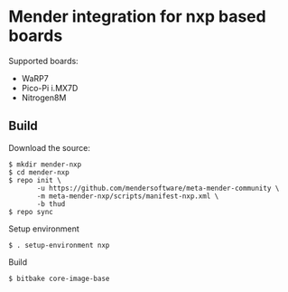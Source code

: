 # Mender integration for nxp based boards

Supported boards:

 - WaRP7
 - Pico-Pi i.MX7D
 - Nitrogen8M

## Build

Download the source:

    $ mkdir mender-nxp
    $ cd mender-nxp
    $ repo init \
           -u https://github.com/mendersoftware/meta-mender-community \
           -m meta-mender-nxp/scripts/manifest-nxp.xml \
           -b thud
    $ repo sync

Setup environment

    $ . setup-environment nxp

Build

    $ bitbake core-image-base
